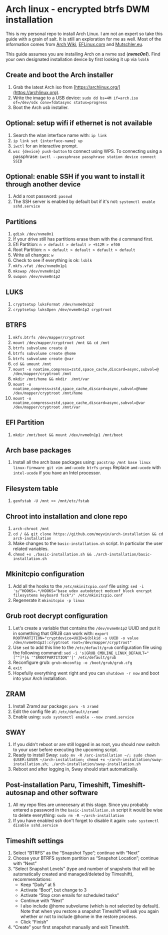 # Arch linux - encrypted btrfs DWM installation
This is my personal repo to install Arch Linux. I am not an expert so take this guide with a grain of salt. It is still an exploration for me as well. Most of the information comes from [Arch Wiki](https://wiki.archlinux.org/), [EFLinux.com](https://eflinux.com/) and [Mutschler.eu](https://mutschler.eu/).

This guide assumes you are installing Arch on a nvme ssd (***nvme0n1***). Find your own designated installation device by first looking it up via `lsblk`

## Create and boot the Arch installer
1. Grab the latest Arch iso from [https://archlinux.org/](https://archlinux.org).
2. Write the image to a USB device: `sudo dd bs=4M if=arch.iso of=/dev/sdx conv=fdatasync status=progress`
3. Boot the Arch usb installer.

## Optional: setup wifi if ethernet is not available
1. Search the wlan interface name with: `ip link`
2. `ip link set {interface-name} up`
3. `iwctl` for an interactive prompt.
4. `wsc {device} push-button` to connect using WPS. To connecting using a passphrase: `iwctl --passphrase passphrase station device connect SSID`

## Optional: enable SSH if you want to install it through another device
1. Add a root password: `passwd`
2. The SSH server is enabled by default but if it's not: `systemctl enable sshd.service`

## Partitions
1. `gdisk /dev/nvme0n1`
2. If your drive still has partitions erase them with the `d` command first.
3. Efi Partition: `n > default > default > +512M > ef00`
4. Root Partition: `n > default > default > default > default`
5. Write all changes: `w`
6. Check to see if everything is ok: `lsblk`
7. `mkfs.vfat /dev/nvme0n1p1`
8. `mkswap /dev/nvme0n1p2`
9. `swapon /dev/nvme0n1p2`

## LUKS
1. `cryptsetup luksFormat /dev/nvme0n1p2`
2. `cryptsetup luksOpen /dev/nvme0n1p2 cryptroot`

## BTRFS
1. `mkfs.btrfs /dev/mapper/cryptroot`
2. `mount /dev/mapper/cryptroot /mnt && cd /mnt`
3. `btrfs subvolume create @`
4. `btrfs subvolume create @home`
5. `btrfs subvolume create @var`
6. `cd && umount /mnt`
7. `mount -o noatime,compress=zstd,space_cache,discard=async,subvol=@ /dev/mapper/cryptroot /mnt`
8. `mkdir /mnt/home && mkdir  /mnt/var`
9. `mount -o noatime,compress=zstd,space_cache,discard=async,subvol=@home /dev/mapper/cryptroot /mnt/home`
10. `mount -o noatime,compress=zstd,space_cache,discard=async,subvol=@var /dev/mapper/cryptroot /mnt/var`

## EFI Partition
1. `mkdir /mnt/boot && mount /dev/nvme0n1p1 /mnt/boot`

## Arch base packages
1. Install all the arch base packages using: `pacstrap /mnt base linux linux-firmware git vim amd-ucode btrfs-progs` Replace `amd-ucode` with `intel-ucode` if you have an Intel processor.

## Filesystem table
1. `genfstab -U /mnt >> /mnt/etc/fstab`

## Chroot into installation and clone repo
1. `arch-chroot /mnt`
2. `cd / && git clone https://github.com/meyvin/arch-installation && cd arch-installation`
3. Make changes to the `basic-installation.sh` script. In particular the user related variables.
4. `chmod +x ./basic-installation.sh && ./arch-installation/basic-installation.sh`

## Mkinitcpio configuration
1. Add all the hooks to the `/etc/mkinitcpio.conf` file using: `sed -i 's/^HOOKS=.*/HOOKS="base udev autodetect modconf block encrypt filesystems keyboard fsck"/' /etc/mkinitcpio.conf`
3. Regenerate it `mkinitcpio -p linux`

## Grub root decrypt configuration
1. Let's create a variable that contains the `/dev/nvme0n1p2` UUID and put it in something that GRUB can work with: `export ROOTPARTITION="cryptdevice=UUID=$(blkid -s UUID -o value /dev/nvme0n1p2):cryptroot root=/dev/mapper/cryptroot"`
2. Use `sed` to add this line to the `/etc/default/grub` configuration file using the following command: `sed -i 's|GRUB_CMDLINE_LINUX_DEFAULT="[^"]*|& '"$ROOTPARTITION"'|' /etc/default/grub`
3. Reconfigure grub: `grub-mkconfig -o /boot/grub/grub.cfg`
4. `exit`
5. Hopefully everything went right and you can `shutdown -r now` and boot into your Arch installation.

## ZRAM
1. Install Zramd aur package: `paru -S zramd`
2. Edit the config file at: `/etc/default/zramd`
3. Enable using: `sudo systemctl enable --now zramd.service`

## SWAY
1. If you didn't reboot or are still logged in as root, you should now switch to your user before executing the upcoming script.
2. Ready to install Sway: `sudo mv -R /arc-installation ~/; sudo chown $USER:$USER
   ~/arch-installation; chmod +x ~/arch-installation/sway-installation.sh;
./arch-installation/sway-installation.sh`
3. Reboot and after logging in, Sway should start automatically.

## Post-installation Paru, Timeshift, Timeshift-autosnap and other software
1. All my repo files are unnecesary at this stage. Since you probably entered a password in the `basic-installation.sh` script it would be wise to delete everything: `sudo rm -R ~/arch-installation`
2. If you have enabled ssh don't forget to disable it again: `sudo systemctl disable sshd.service`

## Timeshift settings
1. Select “BTRFS” as the “Snapshot Type”; continue with “Next”
2. Choose your BTRFS system partition as “Snapshot Location”; continue with “Next”
3. “Select Snapshot Levels” (type and number of snapshots that will be automatically created and managed/deleted by Timeshift), recommendations:
    - Keep “Daily” at 5
    - Activate “Boot”, but change to 3
    - Activate “Stop cron emails for scheduled tasks”
    - Continue with “Next”
    - I also include @home subvolume (which is not selected by default). Note that when you restore a snapshot Timeshift will ask you again whether or not to include @home in the restore process.
    - Click “Finish”
4. “Create” your first snapshot manually and exit Timeshift.
